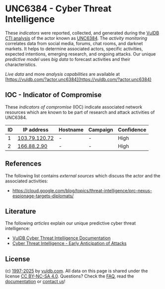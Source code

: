 # UNC6384 - Cyber Threat Intelligence

These _indicators_ were reported, collected, and generated during the [VulDB CTI analysis](https://vuldb.com/?kb.cti) of the actor known as [UNC6384](https://vuldb.com/?actor.unc6384). The _activity monitoring_ correlates data from social media, forums, chat rooms, and darknet markets. It helps to determine associated actors, specific activities, expected intentions, emerging research, and ongoing attacks. Our unique _predictive model_ uses _big data_ to forecast activities and their characteristics.

_Live data_ and more _analysis capabilities_ are available at [https://vuldb.com/?actor.unc6384](https://vuldb.com/?actor.unc6384)

## IOC - Indicator of Compromise

These _indicators of compromise_ (IOC) indicate associated network resources which are known to be part of research and attack activities of UNC6384.

ID | IP address | Hostname | Campaign | Confidence
-- | ---------- | -------- | -------- | ----------
1 | [103.79.120.72](https://vuldb.com/?ip.103.79.120.72) | - | - | High
2 | [166.88.2.90](https://vuldb.com/?ip.166.88.2.90) | - | - | High

## References

The following list contains _external sources_ which discuss the actor and the associated activities:

* https://cloud.google.com/blog/topics/threat-intelligence/prc-nexus-espionage-targets-diplomats/

## Literature

The following _articles_ explain our unique predictive cyber threat intelligence:

* [VulDB Cyber Threat Intelligence Documentation](https://vuldb.com/?kb.cti)
* [Cyber Threat Intelligence - Early Anticipation of Attacks](https://www.scip.ch/en/?labs.20201022)

## License

(c) [1997-2025](https://vuldb.com/?kb.changelog) by [vuldb.com](https://vuldb.com/?kb.about). All data on this page is shared under the license [CC BY-NC-SA 4.0](https://creativecommons.org/licenses/by-nc-sa/4.0/). Questions? Check the [FAQ](https://vuldb.com/?kb.faq), read the [documentation](https://vuldb.com/?kb) or [contact us](https://vuldb.com/?contact)!
